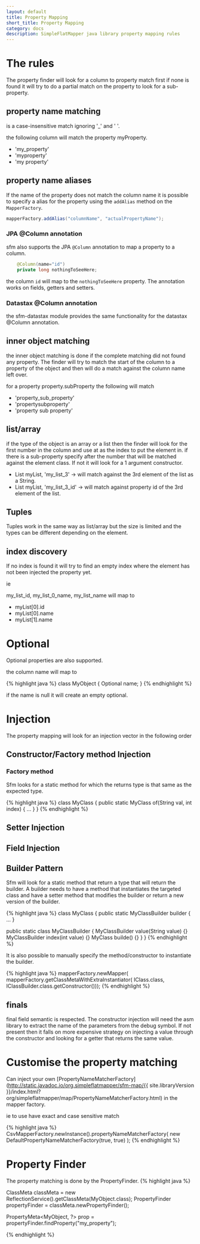 ```yaml
---
layout: default
title: Property Mapping
short_title: Property Mapping
category: docs
description: SimpleFlatMapper java library property mapping rules
---
```



# The rules

The property finder will look for a column to property match first if none is found it will try to do a partial match on the property to look for a sub-property.

## property name matching

is a case-insensitive match ignoring '_' and ' '.

the following column will match the property myProperty.

* 'my_property'
* 'myproperty'
* 'my property'

## property name aliases

If the name of the property does not match the column name it is possible to specify a alias for the property using the `addAlias` method on the `MapperFactory`.

```java
mapperFactory.addAlias("columnName", "actualPropertyName");

```

### JPA @Column annotation
sfm also supports the JPA `@Column` annotation to map a property to a column.

```java
	@Column(name="id")
	private long nothingToSeeHere;
```

the column `id` will map to the `nothingToSeeHere` property. 
The annotation works on fields, getters and setters.

### Datastax @Column annotation

the sfm-datastax module provides the same functionality for the datastax @Column annotation.

## inner object matching

the inner object matching is done if the complete matching did not found any property.
The finder will try to match the start of the column to a property of the object and then will do a match against the column name left over.

for a property property.subProperty the following will match

* 'property_sub_property'
* 'propertysubproperty'
* 'property sub property'

## list/array

if the type of the object is an array or a list then the finder will look for the first number in the column and use at as the index to put the element in.
if there is a sub-property specify after the number that will be matched against the element class. If not it will look for a 1 argument constructor.

* List<String> myList, 'my_list_3' -> will match against the 3rd element of the list as a String.
* List<MyObject> myList, 'my_list_3_id' -> will match against property id of the 3rd element of the list.

## Tuples

Tuples work in the same way as list/array but the size is limited and the types can be different depending on the element.

## index discovery

If no index is found it will try to find an empty index where the element has not been injected the property yet.

ie

my_list_id, my_list_0_name, my_list_name will map to 

* myList[0].id
* myList[0].name
* myList[1].name

# Optional 

Optional properties are also supported.

the column name will map to 

{% highlight java %}
class MyObject {
  Optional<String> name;
}
{% endhighlight %}

if the name is null it will create an empty optional.

# Injection 
The property mapping will look for an injection vector in the following order

## Constructor/Factory method Injection
### Factory method
Sfm looks for a static method for which the returns type is that same as the expected type.

{% highlight java %}
class MyClass {
   public static MyClass of(String val, int index) {
   ...
   }
}
{% endhighlight %}

## Setter Injection
## Field Injection
## Builder Pattern
Sfm will look for a static method that return a type that will return the builder. A builder needs to have a method that instantiates the targeted class and have a setter method that modifies the builder or return a new version of the builder.

{% highlight java %}
class MyClass {
   public static MyClassBuilder builder {
   ...
   }

   public static class MyClassBuilder {
        MyClassBuilder value(String value) {}
        MyClassBuilder index(int value) {}
        MyClass builde() {}
   }
}
{% endhighlight %}

It is also possible to manually specify the method/constructor to instantiate the builder.

{% highlight java %}
mapperFactory.newMapper(
    mapperFactory.getClassMetaWithExtraInstantiator(
        IClass.class, 
        IClassBuilder.class.getConstructor()));
{% endhighlight %}

## finals 
final field semantic is respected. The constructor injection will need the asm library to extract the name of the parameters from the debug symbol. If not present then it falls on more expensive strategy on injecting a value through the constructor and looking for a getter that returns the same value.

# Customise the property matching

Can inject your own [PropertyNameMatcherFactory](http://static.javadoc.io/org.simpleflatmapper/sfm-map/{{ site.libraryVersion }}/index.html?org/simpleflatmapper/map/PropertyNameMatcherFactory.html) in the mapper factory.

ie to use have exact and case sensitive match 

{% highlight java %}
CsvMapperFactory.newInstance().propertyNameMatcherFactory(
new DefaultPropertyNameMatcherFactory(true, true)
);
{% endhighlight %}

# Property Finder

The property matching is done by the PropertyFinder. 
{% highlight java %}

ClassMeta<MyObject> classMeta = new ReflectionService().getClassMeta(MyObject.class);
PropertyFinder<MyObject> propertyFinder = classMeta.newPropertyFinder();

PropertyMeta<MyObject, ?> prop = propertyFinder.findProperty("my_property");

{% endhighlight %}

